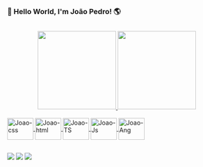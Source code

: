 ### 👋 Hello World, I'm João Pedro! 🌎 
##

<div align="center">
  <a href="https://github.com/pedrojoaovr">
  <img height="180em" src="https://github-readme-stats-sigma-five.vercel.app/api?username=pedrojoaovr&show_icons=true&theme=dark&include_all_commits=true&count_private=true"/>
  <img height="180em" src="https://github-readme-stats-sigma-five.vercel.app/api/top-langs/?username=pedrojoaovr&layout=compact&langs_count=7&theme=dark"/>
</div>
    
<div style="display: inline_block"><br>
  <img align="center" alt="Joao-css" height="50" width="60" src="https://cdn.jsdelivr.net/gh/devicons/devicon/icons/css3/css3-original.svg">
  <img align="center" alt="Joao-html" height="50" width="60" src="https://cdn.jsdelivr.net/gh/devicons/devicon/icons/html5/html5-original.svg">
  <img align="center" alt="Joao-TS" height="50" width="60" src="https://cdn.jsdelivr.net/gh/devicons/devicon/icons/typescript/typescript-original.svg" />
  <img align="center" alt="Joao-Js" height="50" width="60" src="https://cdn.jsdelivr.net/gh/devicons/devicon/icons/c/c-original.svg">
  <img align="center" alt="Joao-Ang" height="50" width="60" src="https://cdn.jsdelivr.net/gh/devicons/devicon/icons/angularjs/angularjs-original.svg" /> 



</div>
  
   ##
  
  <div>
    
  <a href="https://www.linkedin.com/in/jo%C3%A3o-pedro-vilar-ruas-406b48232/" target="_blank"><img src="https://img.shields.io/badge/-LinkedIn-%230077B5?style=for-the-badge&logo=linkedin&logoColor=white" target="_blank"></a>
  <a href="https://www.instagram.com/pedrojoaovr/" target="_blank"><img src="https://img.shields.io/badge/-Instagram-%23E4405F?style=for-the-badge&logo=instagram&logoColor=white" target="_blank"></a>
  <a href="mailto:pedrojoaovr2003@gmail.com" target="_blank"><img src="https://img.shields.io/badge/Gmail-D14836?style=for-the-badge&logo=gmail&logoColor=white" target="_blank"></a>
    
 </div>
  
  

